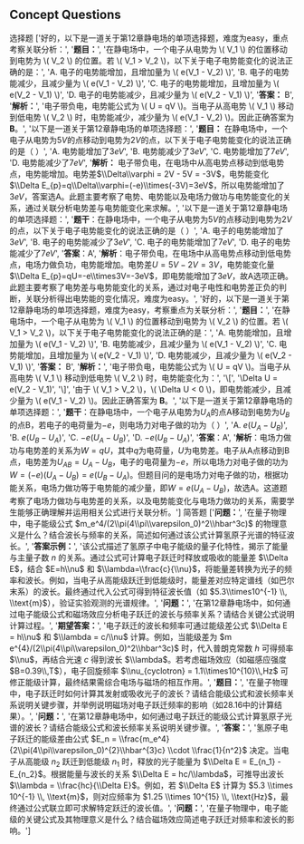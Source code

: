 ## Concept Questions

  选择题
  ['好的，以下是一道关于第12章静电场的单项选择题，难度为easy，重点考察关联分析：', '**题目：**', '在静电场中，一个电子从电势为 \\( V_1 \\) 的位置移动到电势为 \\( V_2 \\) 的位置。若 \\( V_1 > V_2 \\)，以下关于电子电势能变化的说法正确的是：', 'A. 电子的电势能增加，且增加量为 \\( e(V_1 - V_2) \\)', 'B. 电子的电势能减少，且减少量为 \\( e(V_1 - V_2) \\)', 'C. 电子的电势能增加，且增加量为 \\( e(V_2 - V_1) \\)', 'D. 电子的电势能减少，且减少量为 \\( e(V_2 - V_1) \\)', '**答案：** B', '**解析：**', '电子带负电，电势能公式为 \\( U = qV \\)。当电子从高电势 \\( V_1 \\) 移动到低电势 \\( V_2 \\) 时，电势能减少，减少量为 \\( e(V_1 - V_2) \\)。因此正确答案为 **B**。', '以下是一道关于第12章静电场的单项选择题：', '**题目：** 在静电场中，一个电子从电势为$5V$的点移动到电势为$2V$的点，以下关于电子电势能变化的说法正确的是（ ）', 'A. 电势能增加了$3eV$', 'B. 电势能减少了$3eV$', 'C. 电势能增加了$7eV$', 'D. 电势能减少了$7eV$', '**解析：** 电子带负电，在电场中从高电势点移动到低电势点，电势能增加。电势差$\\Delta\\varphi = 2V - 5V = -3V$，电势能变化$\\Delta E_{p}=q\\Delta\\varphi=(-e)\\times(-3V)=3eV$，所以电势能增加了$3eV$，答案选A。此题主要考察了电势、电势能以及电场力做功与电势能变化的关系，通过关联分析电势差与电势能变化来求解。', '以下是一道关于第12章静电场的单项选择题：', '**题干**：在静电场中，一个电子从电势为$5V$的点移动到电势为$2V$的点，以下关于电子电势能变化的说法正确的是（ ）', 'A. 电子的电势能增加了$3eV$', 'B. 电子的电势能减少了$3eV$', 'C. 电子的电势能增加了$7eV$', 'D. 电子的电势能减少了$7eV$', '**答案**：A', '**解析**：电子带负电，在电场中从高电势点移动到低电势点，电场力做负功，电势能增加。电势差$U = 5V - 2V = 3V$，电势能变化量$\\Delta E_{p}=qU=-e\\times3V=-3eV$，即电势能增加了$3eV$，故A选项正确。此题主要考察了电势差与电势能变化的关系，通过对电子电性和电势差正负的判断，关联分析得出电势能的变化情况，难度为easy。', '好的，以下是一道关于第12章静电场的单项选择题，难度为easy，考察重点为关联分析：', '**题目：**', '在静电场中，一个电子从电势为 \\( V_1 \\) 的位置移动到电势为 \\( V_2 \\) 的位置。若 \\( V_1 > V_2 \\)，以下关于电子电势能变化的说法正确的是：', 'A. 电势能增加，且增加量为 \\( e(V_1 - V_2) \\)', 'B. 电势能减少，且减少量为 \\( e(V_1 - V_2) \\)', 'C. 电势能增加，且增加量为 \\( e(V_2 - V_1) \\)', 'D. 电势能减少，且减少量为 \\( e(V_2 - V_1) \\)', '**答案：** B', '**解析：**', '电子带负电，电势能公式为 \\( U = qV \\)。当电子从高电势 \\( V_1 \\) 移动到低电势 \\( V_2 \\) 时，电势能变化为：', '\\[', '\\Delta U = e(V_2 - V_1)', '\\]', '由于 \\( V_1 > V_2 \\)，\\( \\Delta U < 0 \\)，即电势能减少，且减少量为 \\( e(V_1 - V_2) \\)。因此正确答案为 **B**。', '以下是一道关于第12章静电场的单项选择题：', '**题干**：在静电场中，一个电子从电势为$U_A$的点A移动到电势为$U_B$的点B，若电子的电荷量为$-e$，则电场力对电子做的功为（ ）', 'A. $e(U_A - U_B)$', 'B. $e(U_B - U_A)$', 'C. $-e(U_A - U_B)$', 'D. $-e(U_B - U_A)$', '**答案**：A', '**解析**：电场力做功与电势差的关系为$W = qU$，其中$q$为电荷量，$U$为电势差。电子从A点移动到B点，电势差为$U_{AB} = U_A - U_B$，电子的电荷量为$-e$，所以电场力对电子做的功为$W = (-e)(U_A - U_B) = e(U_B - U_A)$。但题目问的是电场力对电子做的功，根据功能关系，电场力做功等于电势能的减少量，即$W = e(U_A - U_B)$，故选A。这道题考察了电场力做功与电势差的关系，以及电势能变化与电场力做功的关系，需要学生能够正确理解并运用相关公式进行关联分析。']
  简答题
  ['**问题：**', '在量子物理中，电子能级公式 $m_e^4/(2\\pi(4\\pi\\varepsilon_0)^2\\hbar^3c)$ 的物理意义是什么？结合波长与频率的关系，简述如何通过该公式计算氢原子光谱的特征波长。', '**答案示例：**', '该公式描述了氢原子中电子能级的量子化特性，揭示了能量与主量子数 $n$ 的关系。通过公式可计算电子跃迁时释放或吸收的能量差 $\\Delta E$，结合 $E=h\\nu$ 和 $\\lambda=\\frac{c}{\\nu}$，将能量差转换为光子的频率和波长。例如，当电子从高能级跃迁到低能级时，能量差对应特定谱线（如巴尔末系）的波长。最终通过代入公式可得到特征波长值（如 $5.3\\times10^{-1} \\, \\text{m}$），验证实验观测的光谱规律。', '**问题：**', '在第12章静电场中，如何通过电子能级公式和磁场效应分析电子跃迁的波长与频率关系？请结合关键公式说明计算过程。', '**期望答案：**', '电子跃迁的波长和频率可通过能级差公式 $\\Delta E = h\\nu$ 和 $\\lambda = c/\\nu$ 计算。例如，当能级差为 $m e^{4}/(2\\pi(4\\pi\\varepsilon_0)^2\\hbar^3c)$ 时，代入普朗克常数 $h$ 可得频率 $\\nu$，再结合光速 $c$ 得到波长 $\\lambda$。若考虑磁场效应（如磁感应强度 $B=0.39\\,T$），电子回旋频率 $\\nu_{cyclotron} = 1.1\\times10^{10}\\,Hz$ 可修正能级计算，最终结果需综合电场与磁场的相互作用。', '**题目：**', '在量子物理中，电子跃迁时如何计算其发射或吸收光子的波长？请结合能级公式和波长频率关系说明关键步骤，并举例说明磁场对电子跃迁频率的影响（如28.16中的计算结果）。', '**问题：**', '在第12章静电场中，如何通过电子跃迁的能级公式计算氢原子光谱的波长？请结合能级公式和波长频率关系说明关键步骤。', '**答案：**', '氢原子电子跃迁的能级差由公式 $E_n = \\frac{m_e^4}{2\\pi(4\\pi\\varepsilon_0)^{2}\\hbar^{3}c} \\cdot \\frac{1}{n^2}$ 决定。当电子从高能级 $n_2$ 跃迁到低能级 $n_1$ 时，释放的光子能量为 $\\Delta E = E_{n_1} - E_{n_2}$。根据能量与波长的关系 $\\Delta E = hc/\\lambda$，可推导出波长 $\\lambda = \\frac{hc}{\\Delta E}$。例如，若 $\\Delta E$ 计算为 $5.3 \\times 10^{-1} \\, \\text{m}$，则对应频率为 $1.25 \\times 10^{15} \\, \\text{Hz}$，最终通过公式联立即可求解特定跃迁的波长值。', '**问题：**', '在量子物理中，电子能级的关键公式及其物理意义是什么？结合磁场效应简述电子跃迁对频率和波长的影响。']

